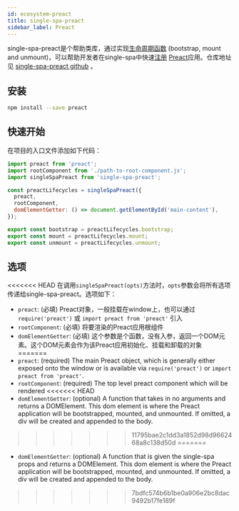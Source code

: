 ```yaml
---
id: ecosystem-preact
title: single-spa-preact
sidebar_label: Preact
---
```

single-spa-preact是个帮助类库，通过实现[生命周期函数](building-applications.md#registered-application-lifecycle) (bootstrap, mount and unmount)，可以帮助开发者在single-spa中快速[注册](configuration#registering-applications) [Preact](https://preactjs.com/)应用。仓库地址见 [single-spa-preact github](https://github.com/single-spa/single-spa-preact) 。
## 安装
```sh
npm install --save preact
```

## 快速开始
在项目的入口文件添加如下代码：

```js
import preact from 'preact';
import rootComponent from './path-to-root-component.js';
import singleSpaPreact from 'single-spa-preact';

const preactLifecycles = singleSpaPreact({
  preact,
  rootComponent,
  domElementGetter: () => document.getElementById('main-content'),
});

export const bootstrap = preactLifecycles.bootstrap;
export const mount = preactLifecycles.mount;
export const unmount = preactLifecycles.unmount;
```

## 选项

<<<<<<< HEAD
在调用`singleSpaPreact(opts)`方法时，```opts```参数会将所有选项传递给single-spa-preact。选项如下：
- `preact`: (必填) Preact对象，一般挂载在window上，也可以通过`require('preact')`  或  `import preact from 'preact'` 引入
- `rootComponent`: (必填) 将要渲染的Preact应用根组件
- `domElementGetter`: (必填) 这个参数是个函数，没有入参，返回一个DOM元素。这个DOM元素会作为该Preact应用初始化、挂载和卸载的对象
=======
- `preact`: (required) The main Preact object, which is generally either exposed onto the window or is available via `require('preact')` or `import preact from 'preact'`.
- `rootComponent`: (required) The top level preact component which will be rendered
<<<<<<< HEAD
- `domElementGetter`: (optional) A function that takes in no arguments and returns a DOMElement. This dom element is where the Preact application will be bootstrapped, mounted, and unmounted. If omitted, a div will be created and appended to the body.
>>>>>>> 11795bae2c1dd3a1852d98d9662468a8c138d50d
=======
- `domElementGetter`: (optional) A function that is given the single-spa props and returns a DOMElement. This dom element is where the Preact application will be bootstrapped, mounted, and unmounted. If omitted, a div will be created and appended to the body.
>>>>>>> 7bdfc574b6b1be0a906e2bc8dac9492b17fe189f
